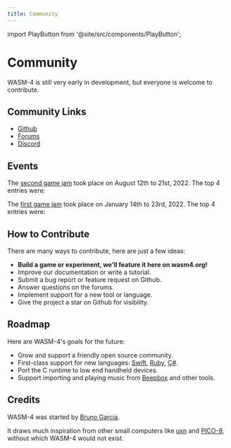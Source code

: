 ```yaml
---
title: Community
---
```


import PlayButton from '@site/src/components/PlayButton';

# Community

WASM-4 is still very early in development, but everyone is welcome to contribute.

## Community Links

- [Github](https://github.com/aduros/wasm4)
- [Forums](https://github.com/aduros/wasm4/discussions)
- [Discord](https://discord.gg/7teRdHdbYk)

## Events

The [second game jam](https://itch.io/jam/wasm4-v2/entries) took place on August 12th to 21st, 2022. The top 4 entries were:

<div className="row margin-bottom--lg">
    <PlayButton slug="journey-to-entorus" title="Journey to Entorus" author="Marcus Ramse" colWidth="3"/>
    <PlayButton slug="first-flight" title="First Flight" author="bootra" colWidth="3"/>
    <PlayButton slug="disk-0-madness" title="disk-0 MADNESS" author="Max Curzi" colWidth="3"/>
    <PlayButton slug="samurai-revenge" title="Samurai Revenge" author="Krylan & Dominik Koperkiewicz" colWidth="3"/>
</div>

The [first game jam](https://itch.io/jam/wasm4/entries) took place on January 14th to 23rd, 2022. The top 4 entries were:

<div className="row margin-bottom--lg">
    <PlayButton slug="antcopter" title="Antcopter" author="Eduardo Bart" colWidth="3"/>
    <PlayButton slug="you-will-return" title="You Will Return" author="Sander in 't Veld" colWidth="3"/>
    <PlayButton slug="wasm4nia" title="wasm4nia" author="Marcus Ramse" colWidth="3"/>
    <PlayButton slug="zxz" title="ZxZ" author="Ścisław Dercz" colWidth="3"/>
</div>

## How to Contribute

There are many ways to contribute, here are just a few ideas:

- **Build a game or experiment, we'll feature it here on wasm4.org!**
- Improve our documentation or write a tutorial.
- Submit a bug report or feature request on Github.
- Answer questions on the forums.
- Implement support for a new tool or language.
- Give the project a star on Github for visibility.

## Roadmap

Here are WASM-4's goals for the future:

- Grow and support a friendly open source community.
- First-class support for new languages: [Swift](https://swiftwasm.org/),
  [Ruby](https://crystal-lang.org), [C#](https://github.com/yowl/csharp-wasm4).
- Port the C runtime to low end handheld devices.
- Support importing and playing music from [Beepbox](https://www.beepbox.co) and other tools.

## Credits

WASM-4 was started by [Bruno Garcia](https://aduros.com).

It draws much inspiration from other small computers like
[uxn](https://wiki.xxiivv.com/site/uxn.html) and [PICO-8](https://www.lexaloffle.com/pico-8.php),
without which WASM-4 would not exist.
